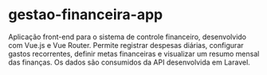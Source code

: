 # gestao-financeira-app
 Aplicação front-end para o sistema de controle financeiro, desenvolvido com Vue.js e Vue Router. Permite registrar despesas diárias, configurar gastos recorrentes, definir metas financeiras e visualizar um resumo mensal das finanças. Os dados são consumidos da API desenvolvida em Laravel.
